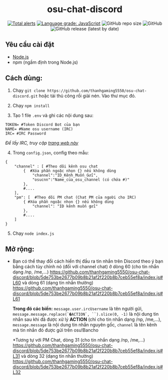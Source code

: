 <h1 align="center">
  osu-chat-discord
</h1>

<p align="center">
    <a href="https://lgtm.com/projects/g/thanhgaming5550/osu-chat-discord/alerts/"><img alt="Total alerts" src="https://img.shields.io/lgtm/alerts/g/thanhgaming5550/osu-chat-discord.svg?logo=lgtm&logoWidth=18"/></a>
    <a href="https://lgtm.com/projects/g/thanhgaming5550/osu-chat-discord/context:javascript"><img alt="Language grade: JavaScript" src="https://img.shields.io/lgtm/grade/javascript/g/thanhgaming5550/osu-chat-discord.svg?logo=lgtm&logoWidth=18"/></a>
    <img alt="GitHub repo size" src="https://img.shields.io/github/repo-size/thanhgaming5550/osu-chat-discord">
    <img alt="GitHub" src="https://img.shields.io/github/license/thanhgaming5550/osu-chat-discord">
    <img alt="GitHub release (latest by date)" src="https://img.shields.io/github/v/release/thanhgaming5550/osu-chat-discord">
</p>

## Yêu cầu cài đặt
* [Node.js](https://nodejs.org/)
* npm (ngầm định trong Node.js)


## Cách dùng:

1. Chạy `git clone https://github.com/thanhgaming5550/osu-chat-discord.git` hoặc tải thủ công rồi giải nén. Vào thư mục đó.

2. Chạy `npm install`

3. Tạo 1 file `.env` và ghi các nội dung sau:
```
TOKEN= #Token Discord Bot của bạn
NAME= #Name osu username (IRC)
IRC= #IRC Password
```
*Để lấy IRC, truy cập [trang web này](https://osu.ppy.sh/p/irc)*


4. Trong `config.json`, config theo mẫu:
```
{
    "channel" : [ #Theo dõi kênh osu chat
        {  #Xóa phần ngoặc nhọn {} nếu không dùng
            "channel":"ID_Kênh_Muốn_Gửi",
            "osucnn":"Name_của_osu_channel (có chứa #)"
        },
        #....
    ], 
    "pm": [  #Theo dõi PM chat (Chat PM của người cho IRC)
        { #Xóa phần ngoặc nhọn {} nếu không dùng
            "channel": "ID kênh muốn gửi"
        },
        #....
    ]
}
```

5. Chạy `node index.js`

## Mở rộng:
- Bạn có thể thay đổi cách hiển thị đầu ra tin nhắn trên Discord theo ý bạn bằng cách tùy chỉnh nó (đối với channel chat) ở dòng 60 (cho tin nhắn dạng /np, /me,...) https://github.com/thanhgaming5550/osu-chat-discord/blob/5de753be2677b09b8b21af2f220b8b7ceb55ef8a/index.js#L60 và dòng 61 (dạng tin nhắn thường) https://github.com/thanhgaming5550/osu-chat-discord/blob/5de753be2677b09b8b21af2f220b8b7ceb55ef8a/index.js#L61


  **Trong đó các biến:** ```message.user.ircUsername``` là tên người gửi, ```message.message.replace(`�ACTION`, ``).slice(0, -1)``` là nội dung tin nhắn sau khi đã được xử lý **ACTION** (chỉ cho tin nhắn dạng /np, /me,...), ```message.message``` là nội dung tin nhắn nguyên gốc, ```channel``` là tên kênh mà tin nhắn đó được gửi trên osu!Bancho
  
  
    *Tương tự với PM Chat, dòng 31 (cho tin nhắn dạng /np, /me,...) https://github.com/thanhgaming5550/osu-chat-discord/blob/5de753be2677b09b8b21af2f220b8b7ceb55ef8a/index.js#L31 và dòng 32 (dạng tin nhắn thường) https://github.com/thanhgaming5550/osu-chat-discord/blob/5de753be2677b09b8b21af2f220b8b7ceb55ef8a/index.js#L32 

